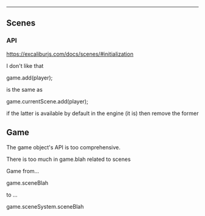 ---

## Scenes

### API

https://excaliburjs.com/docs/scenes/#initialization

I don't like that

game.add(player);

is the same as

game.currentScene.add(player);

if the latter is available by default in the engine (it is) then remove the former

## Game

The game object's API is too comprehensive.

There is too much in game.blah related to scenes

Game from...

game.sceneBlah

to ...

game.sceneSystem.sceneBlah
